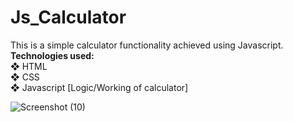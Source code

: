 # Js_Calculator
This is a simple calculator functionality achieved using Javascript.
<br><b>Technologies used:</b>
<br>❖ HTML
<br>❖ CSS 
<br>❖ Javascript [Logic/Working of calculator]

![Screenshot (10)](https://user-images.githubusercontent.com/49464271/80622743-d995ec80-8a66-11ea-8a03-ff2995eab1f9.png)
